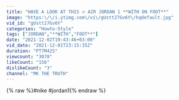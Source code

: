 ```yaml
---
title: "HAVE A LOOK AT THIS 🔥 AIR JORDAN 1 **WITH ON FOOT**"
image: "https:\/\/i.ytimg.com\/vi\/gUstt27Gv6Y\/hqdefault.jpg"
vid_id: "gUstt27Gv6Y"
categories: "Howto-Style"
tags: ["JORDAN","**WITH","FOOT**"]
date: "2021-12-02T19:43:46+03:00"
vid_date: "2021-12-01T23:15:35Z"
duration: "PT7M42S"
viewcount: "3078"
likeCount: "156"
dislikeCount: "3"
channel: "MK THE TRUTH"
---
```

{% raw %}#nike #jordan1{% endraw %}
